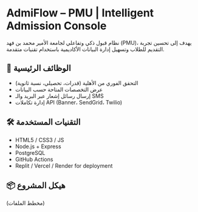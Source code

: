 # AdmiFlow – PMU | Intelligent Admission Console

نظام قبول ذكي وتفاعلي لجامعة الأمير محمد بن فهد (PMU)، يهدف إلى تحسين تجربة التقديم للطلاب وتسهيل إدارة البيانات الأكاديمية باستخدام تقنيات متقدمة.

## 🚀 الوظائف الرئيسية
- التحقق الفوري من الأهلية (قدرات، تحصيلي، نسبة ثانوية)
- عرض التخصصات المتاحة حسب البيانات
- إرسال رسائل إشعار عبر البريد والـ SMS
- إدارة تكاملات API (Banner، SendGrid، Twilio)

## 🛠️ التقنيات المستخدمة
- HTML5 / CSS3 / JS
- Node.js + Express
- PostgreSQL
- GitHub Actions
- Replit / Vercel / Render for deployment

## 📦 هيكل المشروع
(مخطط الملفات)

